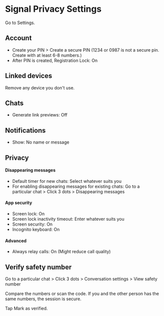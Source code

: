 # Signal Privacy Settings

Go to Settings.



## Account
- Create your PIN > Create a secure PIN (1234 or 0987 is not a secure pin. Create with at least 6-8 numbers.)
- After PIN is created, Registration Lock: On



## Linked devices
Remove any device you don't use.



## Chats
- Generate link previews: Off



## Notifications
- Show: No name or message



## Privacy

#### Disappearing messages
- Default timer for new chats: Select whatever suits you
- For enabling disappearing messages for existing chats: Go to a particular chat > Click 3 dots > Disappearing messages

#### App security
- Screen lock: On
- Screen lock inactivity timeout: Enter whatever suits you
- Screen security: On
- Incognito keyboard: On

#### Advanced
- Always relay calls: On (Might reduce call quality)


## Verify safety number
Go to a particular chat > Click 3 dots > Conversation settings > View safety number

Compare the numbers or scan the code. If you and the other person has the same numbers, the session is secure.

Tap Mark as verified.